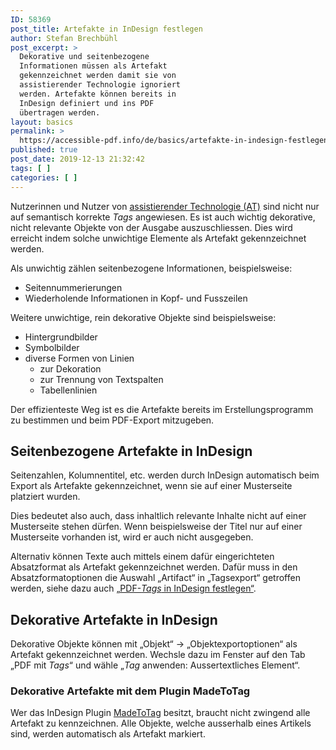 ```yaml
---
ID: 58369
post_title: Artefakte in InDesign festlegen
author: Stefan Brechbühl
post_excerpt: >
  Dekorative und seitenbezogene
  Informationen müssen als Artefakt
  gekennzeichnet werden damit sie von
  assistierender Technologie ignoriert
  werden. Artefakte können bereits in
  InDesign definiert und ins PDF
  übertragen werden.
layout: basics
permalink: >
  https://accessible-pdf.info/de/basics/artefakte-in-indesign-festlegen/
published: true
post_date: 2019-12-13 21:32:42
tags: [ ]
categories: [ ]
---
```

Nutzerinnen und Nutzer von [assistierender Technologie (AT)](https://accessible-pdf.info/de/glossar/#assistive-technologie) sind nicht nur auf semantisch korrekte *Tags* angewiesen. Es ist auch wichtig dekorative, nicht relevante Objekte von der Ausgabe auszuschliessen. Dies wird erreicht indem solche unwichtige Elemente als Artefakt gekennzeichnet werden.

Als unwichtig zählen seitenbezogene Informationen, beispielsweise:

- Seitennummerierungen
- Wiederholende Informationen in Kopf- und Fusszeilen

Weitere unwichtige, rein dekorative Objekte sind beispielsweise:

- Hintergrundbilder
- Symbolbilder
- diverse Formen von Linien 
	- zur Dekoration
	- zur Trennung von Textspalten 
	- Tabellenlinien

Der effizienteste Weg ist es die Artefakte bereits im Erstellungsprogramm zu bestimmen und beim PDF-Export mitzugeben.

## Seitenbezogene Artefakte in InDesign

Seitenzahlen, Kolumnentitel, etc. werden durch InDesign automatisch beim Export als Artefakte gekennzeichnet, wenn sie auf einer Musterseite platziert wurden.

Dies bedeutet also auch, dass inhaltlich relevante Inhalte nicht  auf einer Musterseite stehen dürfen. Wenn beispielsweise der Titel nur auf einer Musterseite vorhanden ist, wird er auch nicht ausgegeben.

Alternativ können Texte auch mittels einem dafür eingerichteten Absatzformat als Artefakt gekennzeichnet werden. Dafür muss in den Absatzformatoptionen die Auswahl „Artifact“ in „Tagsexport“ getroffen werden, siehe dazu auch [„PDF-*Tags* in InDesign festlegen“](https://accessible-pdf.info/de/basics/pdf-tags-in-indesign-festlegen/).

## Dekorative Artefakte in InDesign

Dekorative Objekte können mit „Objekt“ → „Objektexportoptionen“ als Artefakt gekennzeichnet werden. Wechsle dazu im Fenster auf den Tab „PDF mit *Tags*“ und wähle „*Tag* anwenden: Aussertextliches Element“.

### Dekorative Artefakte mit dem Plugin MadeToTag

Wer das InDesign Plugin [MadeToTag](https://www.axaio.com/doku.php/de:products:madetotag) besitzt, braucht nicht zwingend alle Artefakt zu kennzeichnen. Alle Objekte, welche ausserhalb eines Artikels sind, werden automatisch als Artefakt markiert.